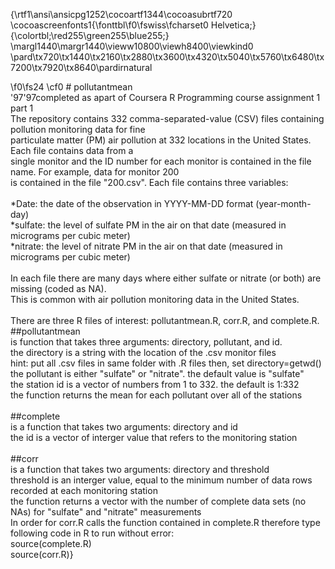 {\rtf1\ansi\ansicpg1252\cocoartf1344\cocoasubrtf720
\cocoascreenfonts1{\fonttbl\f0\fswiss\fcharset0 Helvetica;}
{\colortbl;\red255\green255\blue255;}
\margl1440\margr1440\vieww10800\viewh8400\viewkind0
\pard\tx720\tx1440\tx2160\tx2880\tx3600\tx4320\tx5040\tx5760\tx6480\tx7200\tx7920\tx8640\pardirnatural

\f0\fs24 \cf0 # pollutantmean \
\'97\'97completed as apart of Coursera R Programming course assignment 1 part 1\
The repository contains 332 comma-separated-value (CSV) files containing pollution monitoring data for fine \
particulate matter (PM) air pollution at 332 locations in the United States. Each file contains data from a \
single monitor and the ID number for each monitor is contained in the file name. For example, data for monitor 200 \
is contained in the file "200.csv". Each file contains three variables:\
\
*Date: the date of the observation in YYYY-MM-DD format (year-month-day)\
*sulfate: the level of sulfate PM in the air on that date (measured in micrograms per cubic meter)\
*nitrate: the level of nitrate PM in the air on that date (measured in micrograms per cubic meter)\
\
In each file there are many days where either sulfate or nitrate (or both) are missing (coded as NA). \
This is common with air pollution monitoring data in the United States.\
\
There are three R files of interest: pollutantmean.R, corr.R, and complete.R.\
##pollutantmean \
is function that takes three arguments: directory, pollutant, and id.\
the directory is a string with the location of the .csv monitor files\
hint: put all .csv files in same folder with .R files then, set directory=getwd() \
the pollutant is either "sulfate" or "nitrate". the default value is "sulfate"\
the station id is a vector of numbers from 1 to 332. the default is 1:332\
the function returns the mean for each pollutant over all of the stations\
\
##complete\
 is a function that takes two arguments: directory and id\
the id is a vector of interger value that refers to the monitoring station\
\
##corr \
is a function that takes two arguments: directory and threshold\
threshold is an interger value, equal to the minimum number of data rows recorded at each monitoring station\
the function returns a vector with the number of complete data sets (no NAs) for "sulfate" and "nitrate" measurements\
In order for corr.R calls the function contained in complete.R therefore type following code in R to run without error:\
source(complete.R)\
source(corr.R)}
